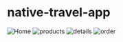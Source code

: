 # native-travel-app
![Home](https://user-images.githubusercontent.com/112716576/224222230-6994ddf5-0915-48aa-aa4a-c14976589d54.jpeg)
![products](https://user-images.githubusercontent.com/112716576/224222248-091aecd1-10c8-4858-b247-4dabc9e1fab7.jpeg)
![details](https://user-images.githubusercontent.com/112716576/224222270-b1acc5ca-c3e9-4e17-9ae2-08c7b1099836.jpeg)
![order](https://user-images.githubusercontent.com/112716576/224222299-f9e58552-0fff-44d9-89b3-851bbea89e5f.jpeg)
